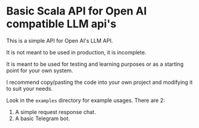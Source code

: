 # Basic Scala API for Open AI compatible LLM api's

This is a simple API for Open AI's LLM API. 

It is not meant to be used in production, it is incomplete.

It is meant to be used for testing and learning purposes or as a starting point for your own system.

I recommend copy/pasting the code into your own project and modifying it to suit your needs.

Look in the `examples` directory for example usages. There are 2:

1. A simple request response chat.
2. A basic Telegram bot.



